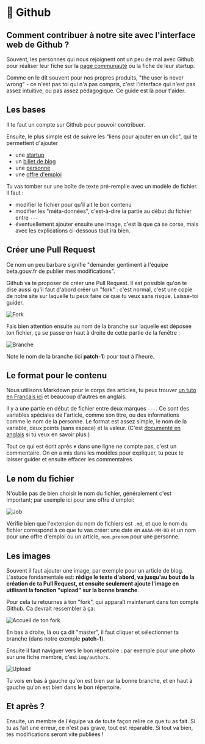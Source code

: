 # 📝 Github

## Comment contribuer à notre site avec l'interface web de Github ?

Souvent, les personnes qui nous rejoignent ont un peu de mal avec Github pour réaliser leur fiche sur la [page communauté](https://beta.gouv.fr) ou la fiche de leur startup.

Comme on le dit souvent pour nos propres produits, "the user is never wrong" - ce n'est pas toi qui n'a pas compris, c'est l'interface qui n'est pas assez intuitive, ou pas assez pédagogique. Ce guide est là pour t'aider.

## Les bases

Il te faut un compte sur Github pour pouvoir contribuer.

Ensuite, le plus simple est de suivre les "liens pour ajouter en un clic", qui te permettent d'ajouter

* une [startup](https://github.com/sgmap/beta.gouv.fr/blob/master/CONTRIBUTING.md#en-un-clic-par-linterface-web-de-github-smiley)
* un [billet de blog](https://github.com/sgmap/beta.gouv.fr/blob/master/CONTRIBUTING.md#1-Écrire-le-billet)
* une [personne](https://github.com/sgmap/beta.gouv.fr/blob/master/CONTRIBUTING.md#en-un-clic-par-linterface-web-de-github-smiley-2)
* une [offre d'emploi](https://github.com/sgmap/beta.gouv.fr/blob/master/CONTRIBUTING.md#en-un-clic-par-linterface-web-de-github-smiley-3)

Tu vas tomber sur une boîte de texte pré-remplie avec un modèle de fichier. Il faut :

* modifier le fichier pour qu'il ait le bon contenu
* modifier les "méta-données", c'est-à-dire la partie au début du fichier entre `---`
* éventuellement ajouter ensuite une image, c'est là que ça se corse, mais avec les explications ci-dessous tout ira bien.

## Créer une Pull Request

Ce nom un peu barbare signifie "demander gentiment à l'équipe beta.gouv.fr de publier mes modifications".

Github va te proposer de créer une Pull Request. Il est possible qu'on te dise aussi qu'il faut d'abord créer un "fork" : c'est normal, c'est une copie de notre site sur laquelle tu peux faire ce que tu veux sans risque. Laisse-toi guider.

![Fork](https://i.imgur.com/DldrTNX.png)

Fais bien attention ensuite au nom de la branche sur laquelle est déposée ton fichier, ça se passe en haut à droite de cette partie de la fenêtre :

![Branche](https://i.imgur.com/5aDKOMn.png)

Note le nom de la branche \(ici **patch-1**\) pour tout à l'heure.

## Le format pour le contenu

Nous utilisons Markdown pour le corps des articles, tu peux trouver [un tuto en Français ici](https://openclassrooms.com/courses/redigez-en-markdown) et beaucoup d'autres en anglais.

Il y a une partie en début de fichier entre deux marques `---`. Ce sont des variables spéciales de l'article, comme son titre, ou des informations comme le nom de la personne. Le format est assez simple, le nom de la variable, deux points \(sans espace\) et la valeur. \(C'est [documenté en anglais](https://jekyllrb.com/docs/frontmatter/) si tu veux en savoir plus.\)

Tout ce qui est écrit après `#` dans une ligne ne compte pas, c'est un commentaire. On en a mis dans les modèles pour expliquer, tu peux te laisser guider et ensuite effacer les commentaires.

## Le nom du fichier

N'oublie pas de bien choisir le nom du fichier, généralement c'est important; par exemple ici pour une offre d'emploi:

![Job](https://i.imgur.com/WpoJDPM.png)

Vérifie bien que l'extension du nom de fichiers est `.md`, et que le nom du fichier correspond à ce que tu vas créer: une date en `AAAA-MM-DD` et un nom pour une offre d'emploi ou un article, `nom.prenom` pour une personne.

## Les images

Souvent il faut ajouter une image, par exemple pour un article de blog. L'astuce fondamentale est: **rédige le texte d'abord, va jusqu'au bout de la création de ta Pull Request, et ensuite seulement ajoute l'image en utilisant la fonction "upload" sur la bonne branche**.

Pour cela tu retournes à ton "fork", qui apparaît maintenant dans ton compte Github. Ca devrait ressembler à ça:

![Accueil de ton fork](https://i.imgur.com/ySsOnMy.png)

En bas à droite, là ou ça dit "master", il faut cliquer et sélectionner ta branche \(dans notre exemple **patch-1**\).

Ensuite il faut naviguer vers le bon répertoire : par exemple pour une photo sur une fiche membre, c'est `img/authors`.

![Upload](https://i.imgur.com/6Nzx7pq.png)

Tu vois en bas à gauche qu'on est bien sur la bonne branche, et en haut à gauche qu'on est bien dans le bon répertoire.

## Et après ?

Ensuite, un membre de l'équipe va de toute façon relire ce que tu as fait. Si tu as fait une erreur, ce n'est pas grave, tout est réparable. Si tout va bien, tes modifications seront vite publiées !

